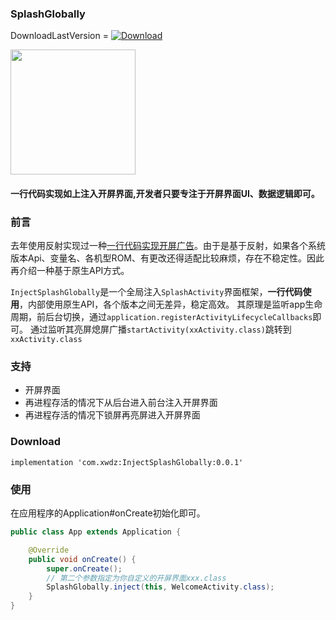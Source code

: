 



### SplashGlobally

DownloadLastVersion = [![Download](https://api.bintray.com/packages/quinnhuang/widget/InjectSplashGlobally/images/download.svg) ](https://bintray.com/quinnhuang/widget/InjectSplashGlobally/_latestVersion)
 





<img src="./img/simple_splash.gif" width="200px">



#### 一行代码实现如上注入开屏界面,开发者只要专注于开屏界面UI、数据逻辑即可。

### 前言

去年使用反射实现过一种[一行代码实现开屏广告](http://xwcc.fun/2018/05/09/Android-Hook-%E4%B8%80%E8%A1%8C%E4%BB%A3%E7%A0%81%E5%AE%9E%E7%8E%B0%E5%BC%80%E5%B1%8F%E5%B9%BF%E5%91%8A/)。由于是基于反射，如果各个系统版本Api、变量名、各机型ROM、有更改还得适配比较麻烦，存在不稳定性。因此再介绍一种基于原生API方式。

`InjectSplashGlobally`是一个全局注入`SplashActivity`界面框架，**一行代码使用**，内部使用原生API，各个版本之间无差异，稳定高效。
其原理是监听app生命周期，前后台切换，通过`application.registerActivityLifecycleCallbacks`即可。
通过监听其亮屏熄屏广播`startActivity(xxActivity.class)`跳转到`xxActivity.class`

### 支持

- 开屏界面
- 再进程存活的情况下从后台进入前台注入开屏界面
- 再进程存活的情况下锁屏再亮屏进入开屏界面



### Download

```
implementation 'com.xwdz:InjectSplashGlobally:0.0.1'
```



### 使用

在应用程序的Application#onCreate初始化即可。

```java
public class App extends Application {

    @Override
    public void onCreate() {
        super.onCreate();
        // 第二个参数指定为你自定义的开屏界面xxx.class
        SplashGlobally.inject(this, WelcomeActivity.class);
    }
}

```







 